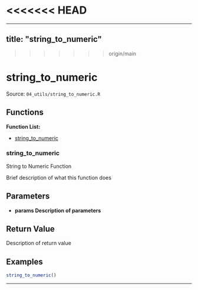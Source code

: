 <<<<<<< HEAD
=======
---
title: "string_to_numeric"
---

>>>>>>> origin/main
# string_to_numeric

Source: `04_utils/string_to_numeric.R`

## Functions

**Function List:**
- [string_to_numeric](#string-to-numeric)

### string_to_numeric

String to Numeric Function

Brief description of what this function does


## Parameters

- **params Description of parameters**

## Return Value

Description of return value


## Examples

```r
string_to_numeric()
```

---

